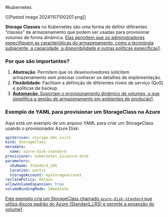 #kubernetes 

![[Pasted image 20241107100207.png]]

**Storage Classes** no Kubernetes são uma forma de definir diferentes “classes” de armazenamento que podem ser usadas para provisionar volumes de forma dinâmica. [Elas permitem que os administradores especifiquem as características do armazenamento, como a tecnologia subjacente, a capacidade, a disponibilidade e outras políticas específicas](https://kubernetes.io/docs/concepts/storage/storage-classes/)[1](https://kubernetes.io/docs/concepts/storage/storage-classes/).

### Por que são importantes?

1. **Abstração**: Permitem que os desenvolvedores solicitem armazenamento sem precisar conhecer os detalhes de implementação.
2. **Flexibilidade**: Facilitam a definição de diferentes níveis de serviço (QoS) e políticas de backup.
3. [**Automação**: Suportam o provisionamento dinâmico de volumes, o que simplifica a gestão de armazenamento em ambientes de produção](https://kubernetes.io/docs/concepts/storage/storage-classes/)[1](https://kubernetes.io/docs/concepts/storage/storage-classes/).

### Exemplo de YAML para provisionar um StorageClass na Azure

Aqui está um exemplo de um arquivo YAML para criar um StorageClass usando o provisionador Azure Disk:

```yaml
apiVersion: storage.k8s.io/v1
kind: StorageClass
metadata:
  name: azure-disk-standard
provisioner: kubernetes.io/azure-disk
parameters:
  skuName: Standard_LRS
  location: eastus
  storageAccount: mystorageaccount
reclaimPolicy: Retain
allowVolumeExpansion: true
volumeBindingMode: Immediate
```

[Este exemplo cria um StorageClass chamado `azure-disk-standard` que utiliza discos padrão do Azure (Standard_LRS) e permite a expansão do volume](https://kubernetes.io/docs/concepts/storage/storage-classes/)[1](https://kubernetes.io/docs/concepts/storage/storage-classes/).